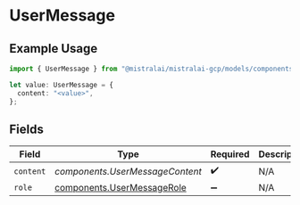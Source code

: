 # UserMessage

## Example Usage

```typescript
import { UserMessage } from "@mistralai/mistralai-gcp/models/components";

let value: UserMessage = {
  content: "<value>",
};
```

## Fields

| Field                                                                    | Type                                                                     | Required                                                                 | Description                                                              |
| ------------------------------------------------------------------------ | ------------------------------------------------------------------------ | ------------------------------------------------------------------------ | ------------------------------------------------------------------------ |
| `content`                                                                | *components.UserMessageContent*                                          | :heavy_check_mark:                                                       | N/A                                                                      |
| `role`                                                                   | [components.UserMessageRole](../../models/components/usermessagerole.md) | :heavy_minus_sign:                                                       | N/A                                                                      |